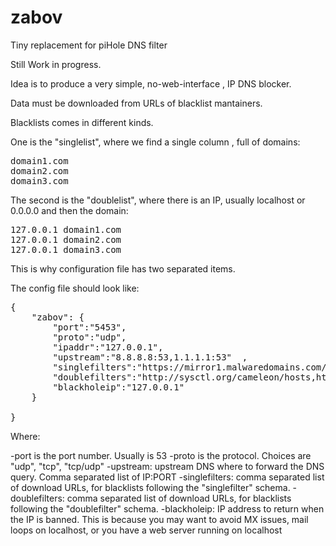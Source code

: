 # zabov

Tiny replacement for piHole DNS filter

Still Work in progress. 

Idea is to produce a very simple, no-web-interface , IP DNS blocker.

Data must be downloaded from URLs of blacklist mantainers.

Blacklists comes in different kinds.

One is the "singlelist", where we find a single column , full of domains:

<pre>
domain1.com
domain2.com
domain3.com
</pre>

The second is the "doublelist", where there is an IP, usually localhost or 0.0.0.0 and then the domain:

<pre>
127.0.0.1 domain1.com
127.0.0.1 domain2.com
127.0.0.1 domain3.com
</pre>

This is why configuration file has two separated items.

The config file should look like:

<pre>
{
    "zabov": {  
        "port":"5453", 
        "proto":"udp", 
        "ipaddr":"127.0.0.1",
        "upstream":"8.8.8.8:53,1.1.1.1:53"  ,
        "singlefilters":"https://mirror1.malwaredomains.com/files/justdomains, https://tspprs.com/dl/cl1" ,
        "doublefilters":"http://sysctl.org/cameleon/hosts,https://www.malwaredomainlist.com/hostslist/hosts.txt,https://adaway.org/hosts.txt", 
        "blackholeip":"127.0.0.1"
    }

}
</pre>

Where:

-port is the port number. Usually is 53
-proto is the protocol. Choices are "udp", "tcp", "tcp/udp"
-upstream: upstream DNS where to forward the DNS query. Comma separated list of IP:PORT
-singlefilters: comma separated list of download URLs, for blacklists following the "singlefilter" schema.
-doublefilters: comma separated list of download URLs, for blacklists following the "doublefilter" schema.
-blackholeip: IP address to return when the IP is banned. This is because you may want to avoid MX issues, mail loops on localhost, or you have a web server running on localhost




